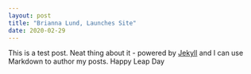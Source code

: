 ```yaml
---
layout: post
title: "Brianna Lund, Launches Site"
date: 2020-02-29
---
```


This is a test post. Neat thing about it - powered by [Jekyll](http://jekyllrb.com) and I can use Markdown to author my posts. Happy Leap Day

